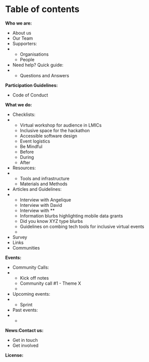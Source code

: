 # Table of contents

**Who we are:**

* About us
* Our Team
* Supporters:
* * Organisations
  * People
* Need help? Quick guide:
* * Questions and Answers

**Participation Guidelines:**

* Code of Conduct

**What we do:** 

* Checklists:
* *  Virtual workshop for audience in LMICs
  *  Inclusive space for the hackathon
  * Accessible software design
  * Event logistics
  * Be Mindful
  * Before 
  * During
  * After 
* Resources: 
* * Tools and infrastructure
  * Materials and Methods
* Articles and Guidelines:
* * Interview with Angelique
  * Interview with David
  * Interview with \*\*
  * Information blurbs highlighting mobile data grants
  * Did you know XYZ type blurbs 
  * Guidelines on combing tech tools for inclusive virtual events
  * 
* Survey
* Links 
* Communities

**Events:**

* Community Calls:
* * Kick off notes
  * Community call \#1 - Theme X
  * 
* Upcoming events:
* * Sprint
* Past events:
* * 

**News:Contact us:**

* Get in touch
* Get involved

**License:** 


